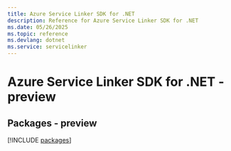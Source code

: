```yaml
---
title: Azure Service Linker SDK for .NET
description: Reference for Azure Service Linker SDK for .NET
ms.date: 05/26/2025
ms.topic: reference
ms.devlang: dotnet
ms.service: servicelinker
---
```

# Azure Service Linker SDK for .NET - preview
## Packages - preview
[!INCLUDE [packages](service-linker-index.md)]